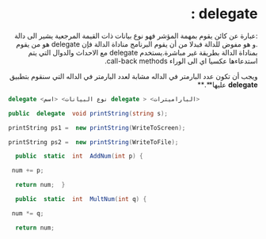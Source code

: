  
<div dir = "rtl">


# delegate :



 :عبارة عن كائن يقوم بمهمة المؤشر  فهو نوع بيانات ذات القيمة المرجعية يشير الى دالة .و هو مفوض للدالة فبدلا من أن يقوم البرنامج مناداة الدالة فإن delegate هو من يقوم بمناداة الدالة بطريقة غير مباشرة.يستخدم delegate مع الاحداث والدوال التي يتم استدعاءها عكسيا اي الى الوراء call-back  methods.

ويجب أن تكون عدد البارمتر في الداله مشابة لعدد البارمتر في الداله التي سنقوم بتطبيق **delegate**  عليها**.**
</div>

```c#
delegate <نوع البيانات> <اسم delegate > <الباراميترات>

public  delegate  void printString(string s);

printString ps1 =  new printString(WriteToScreen);

printString ps2 =  new printString(WriteToFile);

  public  static  int  AddNum(int p) {

 num += p;

  return num;  }

  public  static  int  MultNum(int q) {

 num *= q;

  return num;
  ```



